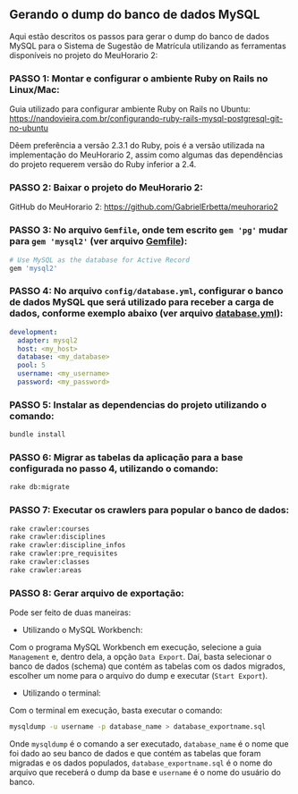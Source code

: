 ## Gerando o dump do banco de dados MySQL

Aqui estão descritos os passos para gerar o dump do banco de dados MySQL para o Sistema de Sugestão de Matrícula utilizando as ferramentas disponíveis no projeto do MeuHorario 2:

### PASSO 1: Montar e configurar o ambiente Ruby on Rails no Linux/Mac:

Guia utilizado para configurar ambiente Ruby on Rails no Ubuntu: <https://nandovieira.com.br/configurando-ruby-rails-mysql-postgresql-git-no-ubuntu>

Dêem preferência a versão 2.3.1 do Ruby, pois é a versão utilizada na implementação do MeuHorario 2, assim como algumas das dependências do projeto requerem versão do Ruby inferior a 2.4.

### PASSO 2: Baixar o projeto do MeuHorario 2:

GitHub do MeuHorario 2: <https://github.com/GabrielErbetta/meuhorario2>

### PASSO 3: No arquivo `Gemfile`, onde tem escrito `gem 'pg'` mudar para `gem 'mysql2'` (ver arquivo [Gemfile](https://naaramusse.github.io/Holmes-Corp/documents/Gemfile)):

```ruby
# Use MySQL as the database for Active Record  
gem 'mysql2'
```

### PASSO 4: No arquivo `config/database.yml`, configurar o banco de dados MySQL que será utilizado para receber a carga de dados, conforme exemplo abaixo (ver arquivo [database.yml](https://naaramusse.github.io/Holmes-Corp/documents/database.yml)):

```yaml
development:  
  adapter: mysql2  
  host: <my_host>  
  database: <my_database>  
  pool: 5  
  username: <my_username>  
  password: <my_password>
```

### PASSO 5: Instalar as dependencias do projeto utilizando o comando:

```bash
bundle install
```

### PASSO 6: Migrar as tabelas da aplicação para a base configurada no passo 4, utilizando o comando:

```bash
rake db:migrate
```

### PASSO 7: Executar os crawlers para popular o banco de dados:

```bash
rake crawler:courses  
rake crawler:disciplines  
rake crawler:discipline_infos  
rake crawler:pre_requisites  
rake crawler:classes  
rake crawler:areas
```

### PASSO 8: Gerar arquivo de exportação:

Pode ser feito de duas maneiras:

* Utilizando o MySQL Workbench:

Com o programa MySQL Workbench em execução, selecione a guia `Management` e, dentro dela, a opção `Data Export`. Daí, basta selecionar o banco de dados (schema) que contém as tabelas com os dados migrados, escolher um nome para o arquivo do dump e executar (`Start Export`).

* Utilizando o terminal:

Com o terminal em execução, basta executar o comando:

```bash
mysqldump -u username -p database_name > database_exportname.sql
```

Onde `mysqldump` é o comando a ser executado, `database_name` é o nome que foi dado ao seu banco de dados e que contém as tabelas que foram migradas e os dados populados, `database_exportname.sql` é o nome do arquivo que receberá o dump da base e `username` é o nome do usuário do banco.